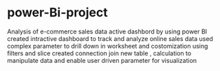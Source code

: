 # power-Bi-project

Analysis of e-commerce sales data active dashbord by using power BI
created intractive dashboard to track and analyze online sales data
used complex parameter to drill down in worksheet and costomization using filters and slice
created connection join new table , calculation to manipulate data and enable user driven parameter for visualization
